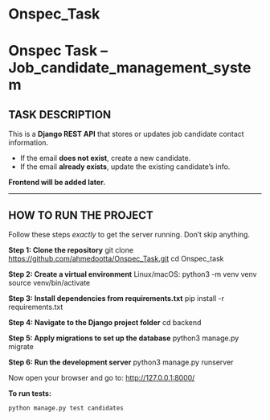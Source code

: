 # Onspec_Task
# Onspec Task – Job_candidate_management_system

## TASK DESCRIPTION

This is a **Django REST API** that stores or updates job candidate contact information.

- If the email **does not exist**, create a new candidate.
- If the email **already exists**, update the existing candidate’s info.

**Frontend will be added later.**

---

## HOW TO RUN THE PROJECT

Follow these steps *exactly* to get the server running. Don’t skip anything.

**Step 1: Clone the repository**
git clone https://github.com/ahmedootta/Onspec_Task.git
cd Onspec_task

**Step 2: Create a virtual environment**
Linux/macOS: 
python3 -m venv venv
source venv/bin/activate

**Step 3: Install dependencies from requirements.txt**
pip install -r requirements.txt

**Step 4: Navigate to the Django project folder**
cd backend

**Step 5: Apply migrations to set up the database**
python3 manage.py migrate

**Step 6: Run the development server**
python3 manage.py runserver

Now open your browser and go to: http://127.0.0.1:8000/

**To run tests:**
```bash
python manage.py test candidates
